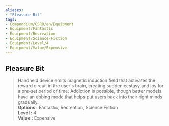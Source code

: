 ```yaml
---
aliases:
- "Pleasure Bit"
tags:
- Compendium/CSRD/en/Equipment
- Equipment/Fantastic
- Equipment/Recreation
- Equipment/Science-Fiction
- Equipment/Level/4
- Equipment/Value/Expensive
---
```


  
## Pleasure Bit  
  
>Handheld device emits magnetic induction field that activates the reward circuit in the user's brain, creating sudden ecstasy and joy for a pre-set period of time. Addiction is possible, though better models have an ebbing mode that helps put users back into their right minds gradually.  
> **Options :** Fantastic, Recreation, Science Fiction  
> **Level :** 4  
> **Value :** Expensive